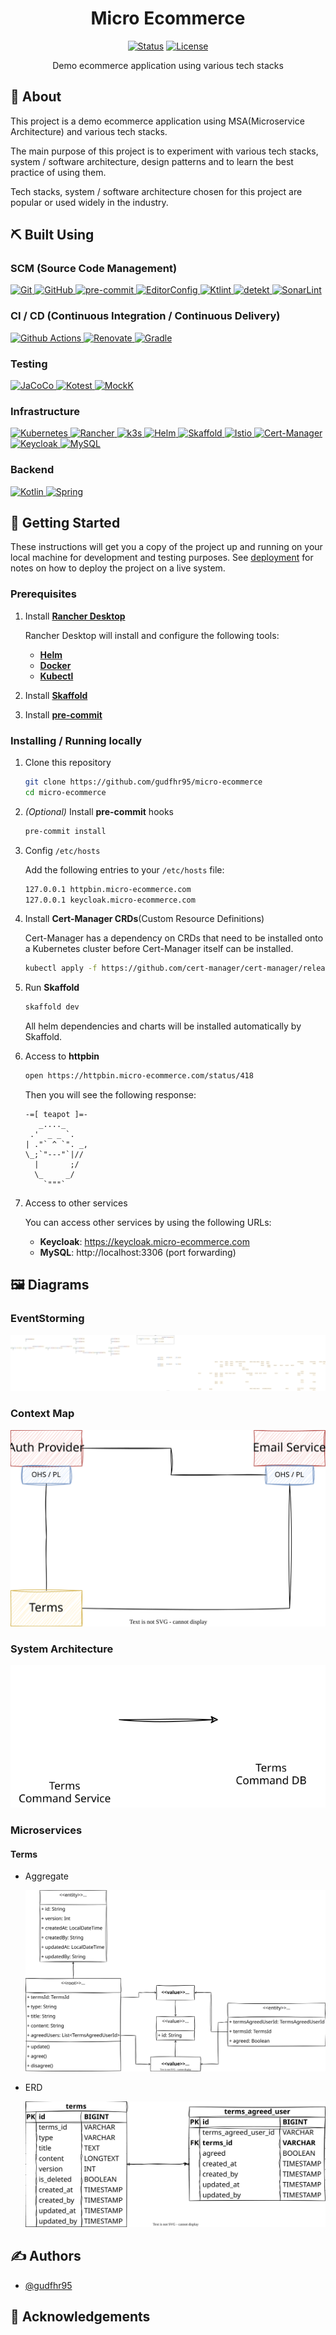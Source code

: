 <h1 align="center">Micro Ecommerce</h1>

<div align="center">

[![Status](https://img.shields.io/badge/status-active-success.svg)]()
[![License](https://img.shields.io/badge/license-MIT-blue.svg)](/LICENSE)

</div>

<p align="center">
    Demo ecommerce application using various tech stacks
</p>

## 🧐 About <a name = "about"></a>

This project is a demo ecommerce application using MSA(Microservice Architecture) and various tech stacks.

The main purpose of this project is to experiment with various tech stacks, system / software architecture, design patterns and to learn the best practice of using them.

Tech stacks, system / software architecture chosen for this project are popular or used widely in the industry.

## ⛏️ Built Using <a name = "built_using"></a>

### SCM (Source Code Management)

<a href="https://git-scm.com">
    <img src="https://img.shields.io/badge/Git-F05032?logo=Git&logoColor=white" alt="Git" />
</a>
<a href="https://github.com">
    <img src="https://img.shields.io/badge/GitHub-181717?logo=GitHub&logoColor=white" alt="GitHub" />
</a>
<a href="https://pre-commit.com">
    <img src="https://img.shields.io/badge/pre--commit-FAB040?logo=pre-commit&logoColor=white" alt="pre-commit" />
</a>

<a href="https://editorconfig.org">
    <img src="https://img.shields.io/badge/EditorConfig-FEFEFE?logo=EditorConfig&logoColor=black" alt="EditorConfig" />
</a>
<a href="https://pinterest.github.io/ktlint/">
    <img src="https://img.shields.io/badge/Ktlint-FEFEFE" alt="Ktlint" />
</a>
<a href="https://detekt.dev/">
    <img src="https://img.shields.io/badge/detekt-FEFEFE" alt="detekt" />
</a>
<a href="https://www.sonarsource.com/products/sonarlint/">
    <img src="https://img.shields.io/badge/SonarLint-CB2029?logo=SonarLint&logoColor=white" alt="SonarLint" />
</a>

### CI / CD (Continuous Integration / Continuous Delivery)

<a href="https://github.com/features/actions">
    <img src="https://img.shields.io/badge/Github Actions-2088FF?logo=Github Actions&logoColor=white" alt="Github Actions" />
</a>
<a href="https://www.mend.io/renovate">
    <img src="https://img.shields.io/badge/Renovate-1A1F6C?logo=RenovateBot&logoColor=white" alt="Renovate" />
</a>
<a href="https://gradle.org">
    <img src="https://img.shields.io/badge/Gradle-02303A?logo=Gradle&logoColor=white" alt="Gradle" />
</a>

### Testing

<a href="https://www.jacoco.org/jacoco/">
    <img src="https://img.shields.io/badge/JaCoCo-FEFEFE" alt="JaCoCo" />
</a>
<a href="https://kotest.io/">
    <img src="https://img.shields.io/badge/Kotest-FEFEFE" alt="Kotest" />
</a>
<a href="https://mockk.io/">
    <img src="https://img.shields.io/badge/MockK-FEFEFE" alt="MockK" />
</a>

### Infrastructure

<a href="https://kubernetes.io">
    <img src="https://img.shields.io/badge/Kubernetes-326CE5?logo=Kubernetes&logoColor=white" alt="Kubernetes" />
</a>
<a href="https://www.rancher.com">
    <img src="https://img.shields.io/badge/Rancher-0075A8?logo=Rancher&logoColor=white" alt="Rancher" />
</a>
<a href="https://k3s.io">
    <img src="https://img.shields.io/badge/k3s-FFC61C?logo=k3s&logoColor=black" alt="k3s" />
</a>
<a href="https://helm.sh">
    <img src="https://img.shields.io/badge/Helm-0F1689?logo=helm&logoColor=white" alt="Helm" />
</a>
<a href="https://skaffold.dev/">
    <img src="https://img.shields.io/badge/Skaffold-FEFEFE" alt="Skaffold" />
</a>
<a href="https://istio.io/latest/">
    <img src="https://img.shields.io/badge/Istio-466BB0?logo=Istio&logoColor=white" alt="Istio" />
</a>
<a href="https://cert-manager.io">
    <img src="https://img.shields.io/badge/Cert--Manager-FEFEFE" alt="Cert-Manager" />
</a>
<a href="https://www.keycloak.org">
    <img src="https://img.shields.io/badge/Keycloak-FEFEFE" alt="Keycloak" />
</a>
<a href="https://www.mysql.com/">
    <img src="https://img.shields.io/badge/MySQL-4479A1?logo=MySQL&logoColor=white" alt="MySQL" />
</a>

### Backend

<a href="https://kotlinlang.org/">
    <img src="https://img.shields.io/badge/Kotlin-7F52FF?logo=Kotlin&logoColor=white" alt="Kotlin" />
</a>
<a href="https://spring.io/">
    <img src="https://img.shields.io/badge/Spring-6DB33F?logo=Spring&logoColor=white" alt="Spring" />
</a>

## 🏁 Getting Started

These instructions will get you a copy of the project up and running on your local machine for development and testing purposes.
See [deployment](#deployment) for notes on how to deploy the project on a live system.

### Prerequisites

1. Install [**Rancher Desktop**](https://rancherdesktop.io/)

    Rancher Desktop will install and configure the following tools:
    - [**Helm**](https://helm.sh/)
    - [**Docker**](https://www.docker.com/)
    - [**Kubectl**](https://kubernetes.io/docs/tasks/tools/install-kubectl/)

2. Install [**Skaffold**](https://skaffold.dev/docs/install/)

3. Install [**pre-commit**](https://pre-commit.com/#install)

### Installing / Running locally

1. Clone this repository

    ```bash
    git clone https://github.com/gudfhr95/micro-ecommerce
    cd micro-ecommerce
    ```

2. _(Optional)_ Install **pre-commit** hooks

    ```bash
    pre-commit install
    ```

3. Config `/etc/hosts`

    Add the following entries to your `/etc/hosts` file:

    ```bash
    127.0.0.1 httpbin.micro-ecommerce.com
    127.0.0.1 keycloak.micro-ecommerce.com
    ```

4. Install **Cert-Manager CRDs**(Custom Resource Definitions)

    Cert-Manager has a dependency on CRDs that need to be installed onto a Kubernetes cluster before Cert-Manager itself can be installed.

    ```bash
    kubectl apply -f https://github.com/cert-manager/cert-manager/releases/download/v1.11.1/cert-manager.crds.yaml
    ```

5. Run **Skaffold**

    ```bash
    skaffold dev
    ```

    All helm dependencies and charts will be installed automatically by Skaffold.

6. Access to **httpbin**

    ```bash
    open https://httpbin.micro-ecommerce.com/status/418
    ```

    Then you will see the following response:

    ```
    -=[ teapot ]=-
       _...._
     .'  _ _ `.
    | ."` ^ `". _,
    \_;`"---"`|//
      |       ;/
      \_     _/
        `"""`
    ```

7. Access to other services

    You can access other services by using the following URLs:
    - **Keycloak**: https://keycloak.micro-ecommerce.com
    - **MySQL**: http://localhost:3306 (port forwarding)

## 🖼️ Diagrams

### EventStorming

<img src="./diagrams/eventstorming.svg" alt="EventStorming"/>

### Context Map

<img src="./diagrams/contextmap.svg" alt="Context Map"/>

### System Architecture

<img src="./diagrams/system.svg" alt="System Architecture"/>

### Microservices

#### Terms

- Aggregate

    <img src="./diagrams/terms/aggregate.svg" alt="Terms Aggregate"/>

- ERD

    <img src="./diagrams/terms/erd.svg" alt="Terms ERD"/>

## ✍️ Authors <a name = "authors"></a>

- [@gudfhr95](https://github.com/gudfhr95)

## 🎉 Acknowledgements
